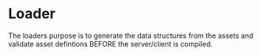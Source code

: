 # Loader

The loaders purpose is to generate the data structures from the assets and validate asset defintions BEFORE the server/client is compiled.
